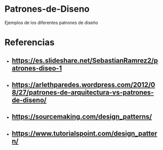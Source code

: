 # Patrones-de-Diseno
Ejemplos de los diferentes patrones de diseño

# Referencias 
* ## https://es.slideshare.net/SebastianRamrez2/patrones-diseo-1
* ## https://arlethparedes.wordpress.com/2012/08/27/patrones-de-arquitectura-vs-patrones-de-diseno/
* ## https://sourcemaking.com/design_patterns/
* ## https://www.tutorialspoint.com/design_pattern/
